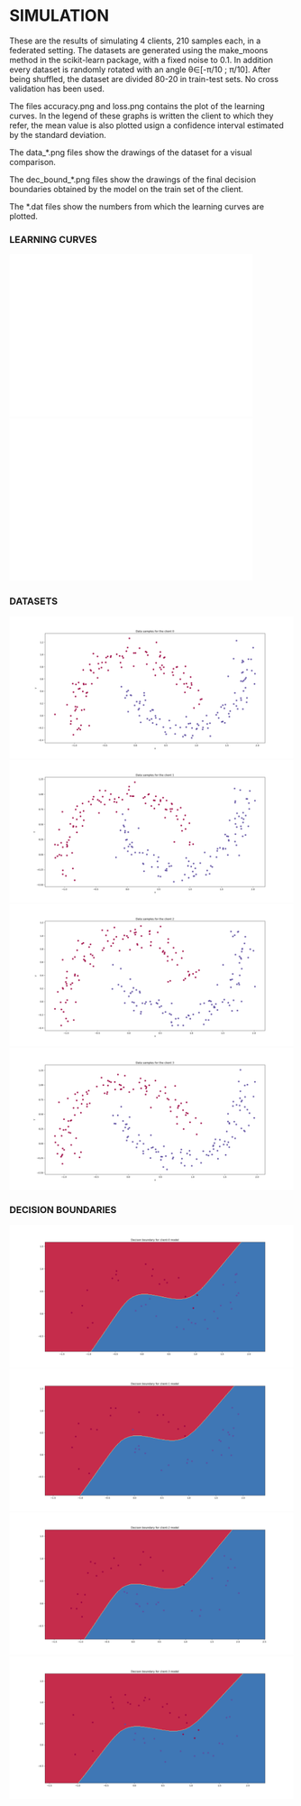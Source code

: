 # SIMULATION
These are the results of simulating 4 clients, 210 samples each, in a federated setting. 
The datasets are generated using the make_moons method in the scikit-learn package, with a fixed noise to 0.1. 
In addition every dataset is randomly rotated with an angle &theta;&isin;[-&pi;/10 ; &pi;/10].
After being shuffled, the dataset are divided 80-20 in train-test sets. 
No cross validation has been used.

The files accuracy.png and loss.png contains the plot of the learning curves.
In the legend of these graphs is written the client to which they refer, the mean value is also plotted usign a confidence interval estimated by the standard deviation.

The data_*.png files show the drawings of the dataset for a visual comparison.

The dec_bound_*.png files show the drawings of the final decision boundaries obtained by the model on the train set of the client.

The *.dat files show the numbers from which the learning curves are plotted.

### LEARNING CURVES
![](loss.png?raw=true)
![](accuracy.png?raw=true)

### DATASETS
![](data_client_0.png?raw=true)
![](data_client_1.png?raw=true)
![](data_client_2.png?raw=true)
![](data_client_3.png?raw=true)

### DECISION BOUNDARIES
![](dec_bound_c0.png?raw=true)
![](dec_bound_c1.png?raw=true)
![](dec_bound_c2.png?raw=true)
![](dec_bound_c3.png?raw=true)